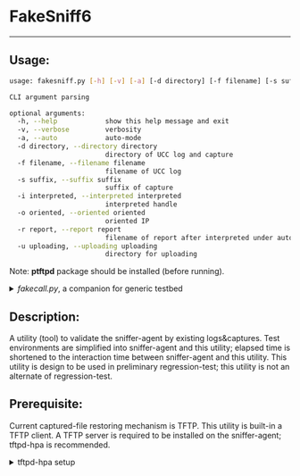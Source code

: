 # FakeSniff6
---

## Usage:

```sh
usage: fakesniff.py [-h] [-v] [-a] [-d directory] [-f filename] [-s suffix] [-i interpreted] [-o oriented] [-r report] [-u uploading]

CLI argument parsing

optional arguments:
  -h, --help            show this help message and exit
  -v, --verbose         verbosity
  -a, --auto            auto-mode
  -d directory, --directory directory
                        directory of UCC log and capture
  -f filename, --filename filename
                        filename of UCC log
  -s suffix, --suffix suffix
                        suffix of capture
  -i interpreted, --interpreted interpreted
                        interpreted handle
  -o oriented, --oriented oriented
                        oriented IP
  -r report, --report report
                        filename of report after interpreted under auto-mode
  -u uploading, --uploading uploading
                        directory for uploading
```

Note: **ptftpd** package should be installed (before running).

<details>
<summary><i>fakecall.py</i>, a companion for generic testbed</summary>

```sh
usage: fakecall.py [-h] [-v] [-a] [-b] [-l] [-e extra_trailing]
                   [-t intermittent] [-x exhaustive] [-n name] [-d directory]
                   [-f filename] [-i interpreted] [-o oriented] [-r report]

CLI argument parsing

optional arguments:
  -h, --help            show this help message and exit
  -v, --verbose         verbosity
  -a, --auto            auto-mode
  -b, --abort           abort while exception encountered by default,
                        specified for persist (not abort)
  -l, --linefeed        LF only mode (instead of both CR and LF)
  -e extra_trailing, --extra_trailing extra_trailing
                        extra trailing string
  -t intermittent, --intermittent intermittent
                        intermittent time in seconds
  -x exhaustive, --exhaustive exhaustive
                        exhaustive time in seconds
  -n name, --name name  display name for specific handle
  -d directory, --directory directory
                        directory of UCC log and capture
  -f filename, --filename filename
                        filename of UCC log
  -i interpreted, --interpreted interpreted
                        interpreted handle
  -o oriented, --oriented oriented
                        oriented IP
  -r report, --report report
                        filename of report after interpreted under auto-mode
```

</details>

## Description:

A utility (tool) to validate the sniffer-agent by existing logs&captures. Test environments are simplified into sniffer-agent and this utility; elapsed time is shortened to the interaction time between sniffer-agent and this utility. This utility is design to be used in preliminary regression-test; this utility is not an alternate of regression-test.

## Prerequisite:

Current captured-file restoring mechanism is TFTP. This utility is built-in a TFTP client. A TFTP server is required to be installed on the sniffer-agent; tftpd-hpa is recommended.
<details>
<summary>tftpd-hpa setup</summary>

To install tftpd-hpa:

```sh
sudo apt-get install tftpd-hpa
```

To modify tftpd-hpa configuration file (/etc/default/tftpd-hpa) as:

```sh
# /etc/default/tftpd-hpa

TFTP_USERNAME="tftp"
# TFTP_DIRECTORY="/srv/tftp"
TFTP_DIRECTORY="/WTSSniffer"
TFTP_ADDRESS=":69"
# TFTP_OPTIONS="--secure"
TFTP_OPTIONS="-l -c -s"

#-c: Allow new files to be created
#-s: Change root directory on startup.
#-l: Run the server in standalone (listen) mode, rather than run from inetd.
```

To launch tftpd-hpa:

```sh
sudo service tftpd-hpa start
```
</details>

